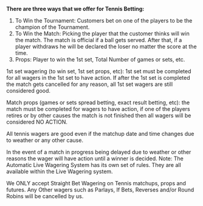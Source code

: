 **There are three ways that we offer for Tennis Betting:**

1. To Win the Tournament: Customers bet on one of the players to be the champion of the Tournament.
2. To Win the Match: Picking the player that the customer thinks will win the match. The match is official if a ball gets served. After that, if a player withdraws he will be declared the loser no matter the score at the time.
3. Props: Player to win the 1st set, Total Number of games or sets, etc.

1st set wagering (to win set, 1st set props, etc): 1st set must be completed for all wagers in the 1st set to have action. If after the 1st set is completed the match gets cancelled for any reason, all 1st set wagers are still considered good.

Match props (games or sets spread betting, exact result betting, etc): the match must be completed for wagers to have action, if one of the players retires or by other causes the match is not finished then all wagers will be considered NO ACTION.

All tennis wagers are good even if the matchup date and time changes due to weather or any other cause.

In the event of a match in progress being delayed due to weather or other reasons the wager will have action until a winner is decided.
Note: The Automatic Live Wagering System has its own set of rules. They are all available within the Live Wagering system.

We ONLY accept Straight Bet Wagering on Tennis matchups, props and futures. Any Other wagers such as Parlays, If Bets, Reverses and/or Round Robins will be cancelled by us.
